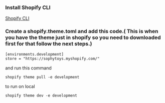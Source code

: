 ### Install Shopify CLI

[Shopify CLI](https://shopify.dev/docs/api/shopify-cli)

### Create a shopify.theme.toml and add this code.( This is when you have the theme just in shopify so you need to downloaded first for that follow the next steps.)

```
[environments.development]
store = "https://sophytoys.myshopify.com/"
```
and run this command
```
shopify theme pull -e development
```

to run on local
```
shopify theme dev -e development
```


